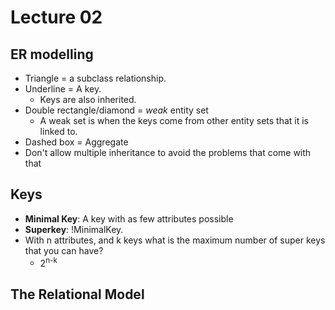 # Lecture 02

## ER modelling
* Triangle = a subclass relationship.
* Underline = A key.
	* Keys are also inherited.
* Double rectangle/diamond = _weak_ entity set
	* A weak set is when the keys come from other entity sets that it is linked
	  to.
* Dashed box = Aggregate
* Don't allow multiple inheritance to avoid the problems that come with that

## Keys
* **Minimal Key**: A key with as few attributes possible
* **Superkey**: !MinimalKey.
* With n attributes, and k keys what is the maximum number of super keys
  that you can have?
	* 2<sup>n-k</sup>

## The Relational Model

